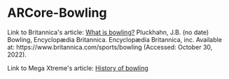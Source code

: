 # ARCore-Bowling

<p>Link to Britannica's article: <a href="https://www.britannica.com/sports/bowling">What is bowling?</a>
Pluckhahn, J.B. (no date) Bowling, Encyclopædia Britannica. Encyclopædia Britannica, inc. Available at: https://www.britannica.com/sports/bowling (Accessed: October 30, 2022).</p>

<p>Link to Mega Xtreme's article: <a href="https://www.britannica.com/sports/bowling">History of bowling</a></p>
